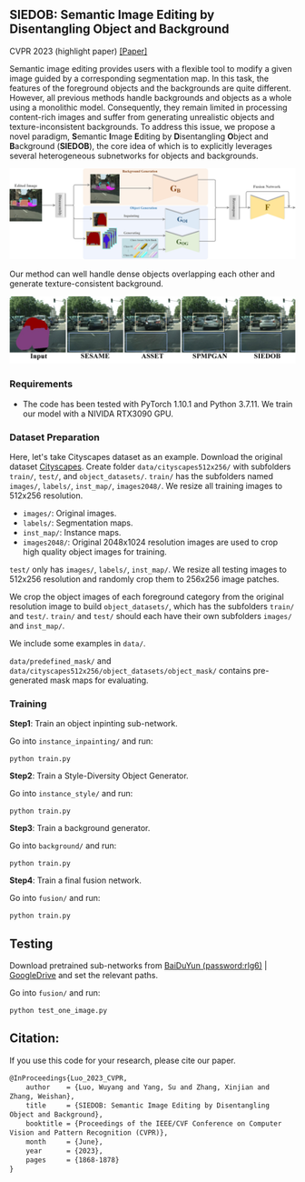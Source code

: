 ## SIEDOB: Semantic Image Editing by Disentangling Object and Background

CVPR 2023 (highlight paper) 
[[Paper]](https://openaccess.thecvf.com/content/CVPR2023/papers/Luo_SIEDOB_Semantic_Image_Editing_by_Disentangling_Object_and_Background_CVPR_2023_paper.pdf)

Semantic image editing provides users with a flexible tool to modify a given image guided by a corresponding segmentation map. In this task, the features of the foreground objects and the backgrounds are quite different. However, all previous methods handle backgrounds and objects as a whole using a monolithic model. Consequently, they remain limited in processing content-rich images and suffer from generating unrealistic objects and
texture-inconsistent backgrounds. To address this issue, we propose a novel paradigm, **S**emantic **I**mage **E**diting by **D**isentangling **O**bject and **B**ackground (**SIEDOB**), the core idea of which is to explicitly leverages several heterogeneous subnetworks for objects and backgrounds.

![SIEDOB framework](images/framework.jpg)

Our method can well handle dense objects overlapping each other and generate texture-consistent background. 

![SIEDOB teaser](images/intro.jpg)


### Requirements

- The code has been tested with PyTorch 1.10.1 and Python 3.7.11. We train our model with a NIVIDA RTX3090 GPU.

### Dataset Preparation
Here, let's take Cityscapes dataset as an example. Download the original dataset [Cityscapes](https://www.cityscapes-dataset.com/). Create folder `data/cityscapes512x256/` with subfolders `train/`, `test/`, and `object_datasets/`. 
`train/` has the subfolders named `images/`, `labels/`, `inst_map/`, `images2048/`. We resize all training images to 512x256 resolution.
- `images/`: Original images.
- `labels/`: Segmentation maps.
- `inst_map/`: Instance maps.
- `images2048/`: Original 2048x1024 resolution images are used to crop high quality object images for training.

`test/` only has `images/`, `labels/`, `inst_map/`. We resize all testing images to 512x256 resolution and randomly crop them to 256x256 image patches. 

We crop the object images of each foreground category from the original resolution image to build `object_datasets/`, which has the subfolders `train/` and `test/`. `train/` and `test/` should each have their own subfolders `images/` and `inst_map/`.

We include some examples in `data/`. 

`data/predefined_mask/` and `data/cityscapes512x256/object_datasets/object_mask/` contains pre-generated mask maps for evaluating.


### Training
**Step1**: Train an object inpinting sub-network.

Go into `instance_inpainting/` and run:
```
python train.py
```

**Step2**: Train a Style-Diversity Object Generator.

Go into `instance_style/` and run:
```
python train.py
```

**Step3**: Train a background generator.

Go into `background/` and run:
```
python train.py
```

**Step4**: Train a final fusion network.

Go into `fusion/` and run:
```
python train.py
```

## Testing

Download pretrained sub-networks from [BaiDuYun (password:rlg6)](https://pan.baidu.com/s/1Hcc2ufhOSPpmMuZ1ttrTzw) | [GoogleDrive](https://drive.google.com/file/d/1rBt9LS8ZueQnOwplIGNED2B22on1VvUd/view?usp=sharing) and set the relevant paths.

Go into `fusion/` and run:
```
python test_one_image.py
```

## Citation:
If you use this code for your research, please cite our paper.
```
@InProceedings{Luo_2023_CVPR,
    author    = {Luo, Wuyang and Yang, Su and Zhang, Xinjian and Zhang, Weishan},
    title     = {SIEDOB: Semantic Image Editing by Disentangling Object and Background},
    booktitle = {Proceedings of the IEEE/CVF Conference on Computer Vision and Pattern Recognition (CVPR)},
    month     = {June},
    year      = {2023},
    pages     = {1868-1878}
}
```





